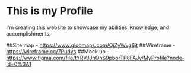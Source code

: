 # This is my Profile
I'm creating this website to showcase my abilities, knowledge, and accomplishments. 

##Site map - https://www.gloomaps.com/QjZyWvg6jt
##Wireframe - https://wireframe.cc/7Pudys
##Mock up - https://www.figma.com/file/tYRVJJnQhS9pborTP8FAJy/MyProfile?node-id=0%3A1
